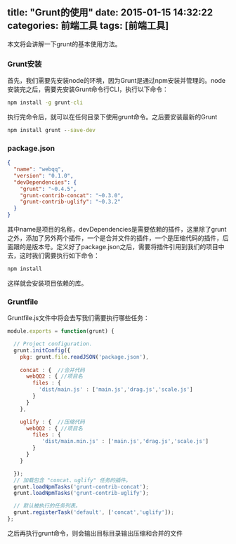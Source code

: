 title: "Grunt的使用"
date: 2015-01-15 14:32:22
categories: 前端工具
tags: [前端工具]
---
本文将会讲解一下grunt的基本使用方法。
<!--more-->
### Grunt安装
首先，我们需要先安装node的环境，因为Grunt是通过npm安装并管理的。node安装完之后，需要先安装Grunt命令行CLI，执行以下命令：
```cmd
npm install -g grunt-cli
```
执行完命令后，就可以在任何目录下使用grunt命令。之后要安装最新的Grunt
```cmd
npm install grunt --save-dev
```

### package.json
```json
{
  "name": "webqq",
  "version": "0.1.0",
  "devDependencies": {
    "grunt": "~0.4.5",
    "grunt-contrib-concat": "~0.3.0",
    "grunt-contrib-uglify": "~0.3.2"
  }
}
```
其中name是项目的名称，devDependencies是需要依赖的插件，这里除了grunt之外，添加了另外两个插件，一个是合并文件的插件，一个是压缩代码的插件，后面跟的是版本号。定义好了package.json之后，需要将插件引用到我们的项目中去，这时我们需要执行如下命令：
```cmd
npm install
```
这样就会安装项目依赖的库。

### Gruntfile
Gruntfile.js文件中将会去写我们需要执行哪些任务：

```javascript
module.exports = function(grunt) {

  // Project configuration.
  grunt.initConfig({
    pkg: grunt.file.readJSON('package.json'),
    
    concat : {  //合并代码
      webQQ2 : { //项目名
        files : {
          'dist/main.js' : ['main.js','drag.js','scale.js']
        }
      }
    },

    uglify : {  //压缩代码
      webQQ2 : { //项目名
        files : {
           'dist/main.min.js' : ['main.js','drag.js','scale.js']
        }
      }
    }

  });
  // 加载包含 "concat、uglify" 任务的插件。
  grunt.loadNpmTasks('grunt-contrib-concat');
  grunt.loadNpmTasks('grunt-contrib-uglify');

  // 默认被执行的任务列表。
  grunt.registerTask('default', ['concat','uglify']);
};
```
之后再执行grunt命令，则会输出目标目录输出压缩和合并的文件